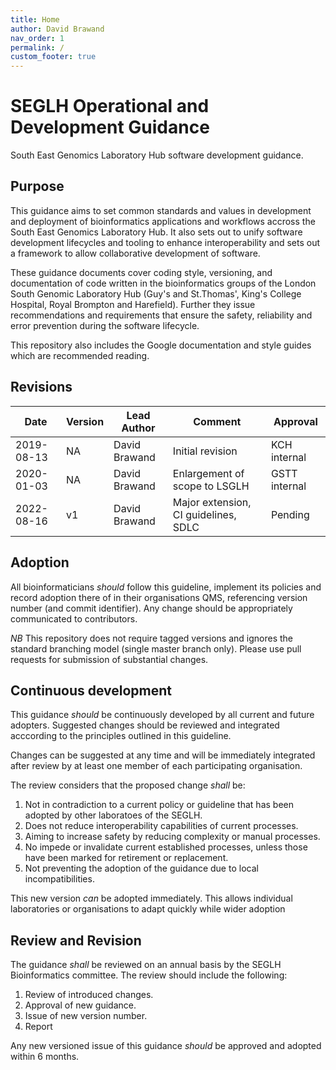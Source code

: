 ```yaml
---
title: Home
author: David Brawand
nav_order: 1
permalink: /
custom_footer: true
---
```

# SEGLH Operational and Development Guidance

South East Genomics Laboratory Hub software development guidance.

## Purpose
This guidance aims to set common standards and values in development and deployment of bioinformatics applications and 
workflows accross the South East Genomics Laboratory Hub. It also sets out to unify software development lifecycles and 
tooling to enhance interoperability and sets out a framework to allow collaborative development of software.

These guidance documents cover coding style, versioning, and documentation of code written in the bioinformatics groups 
of the London South Genomic Laboratory Hub (Guy's and St.Thomas', King's College Hospital, Royal Brompton and 
Harefield). Further they issue recommendations and requirements that ensure the safety, reliability and error 
prevention during the software lifecycle.

This repository also includes the Google documentation and style guides which are recommended reading.


## Revisions

| Date       | Version | Lead Author       | Comment                              | Approval      |
| ---------- | ------- | ----------------- | ------------------------------------ | ------------- |
| 2019-08-13 | NA      | David Brawand     | Initial revision                     | KCH internal  |
| 2020-01-03 | NA      | David Brawand     | Enlargement of scope to LSGLH        | GSTT internal |
| 2022-08-16 | v1      | David Brawand     | Major extension, CI guidelines, SDLC | Pending       |


## Adoption
All bioinformaticians _should_ follow this guideline, implement its policies and record adoption there of in their 
organisations QMS, referencing version number (and commit identifier). Any change should be appropriately communicated 
to contributors.

*NB* This repository does not require tagged versions and ignores the standard branching model (single master branch 
only). Please use pull requests for submission of substantial changes.


## Continuous development
This guidance _should_ be continuously developed by all current and future adopters. Suggested changes should be 
reviewed and integrated acccording to the principles outlined in this guideline. 

Changes can be suggested at any time and will be immediately integrated after review by at least one member of each 
participating organisation.

The review considers that the proposed change _shall_ be:

1. Not in contradiction to a current policy or guideline that has been adopted by other laboratoes of the SEGLH.
2. Does not reduce interoperability capabilities of current processes.
3. Aiming to increase safety by reducing complexity or manual processes.
4. No impede or invalidate current established processes, unless those have been marked for retirement or replacement.
5. Not preventing the adoption of the guidance due to local incompatibilities.

This new version _can_ be adopted immediately. This allows individual laboratories or organisations to adapt quickly 
while wider adoption 

## Review and Revision
The guidance _shall_ be reviewed on an annual basis by the SEGLH Bioinformatics committee. The review should include 
the following:

1. Review of introduced changes.
2. Approval of new guidance.
3. Issue of new version number.
4. Report 

Any new versioned issue of this guidance _should_ be approved and adopted within 6 months.

